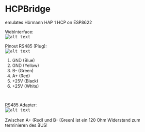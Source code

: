 # HCPBridge
emulates Hörmann HAP 1 HCP on ESP8622

WebInterface:<br/>
<kbd>
![alt text](https://github.com/hkiam/HCPBridge/raw/master/Images/webinterface.PNG)
</kbd>
<br/>

Pinout RS485 (Plug):<br/>
<kbd>
![alt text](https://github.com/hkiam/HCPBridge/raw/master/Images/plug-min.png)
</kbd>
1. GND (Blue)
2. GND (Yellow)
3. B- (Green)
4. A+ (Red)
5. +25V (Black)
6. +25V (White)
</kbd>
<br/>

RS485 Adapter:<br/>
<kbd>
  ![alt text](https://github.com/hkiam/HCPBridge/raw/master/Images/rs485board-min.png)  
</kbd>
<br/>
Zwischen A+ (Red) und B- (Green) ist ein 120 Ohm Widerstand zum terminieren des BUS! 
<br/>
